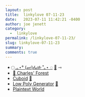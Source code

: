 ```yaml
---
layout: post
title:  linkylove 07-11-23
date:   2023-07-11 11:42:21 -0400
author: joe jenett
category:
  -  linkylove
permalink: /linkylove-07-11-23/
slug: linkylove-07-11-23
summary: 
comments: true
---
```

<ul class="linkylove">
	<li><a title="(we)bsite" href="https://we-b.site/"> &nbsp;҉ .｡⋆° (𝓌𝑒)𝒷𝓈𝒾𝓉𝑒 ˚｡⋆ ◌</a> <a href="https://pinboard.in/u:cogdog">📌</a> <span title="led to site shown below">⇾</span></li>
	<li><a title="Charles Chamberlain" href="https://forest.inclouds.space/">🌲 Charles' Forest</a></li>
	<li><a title="Thomas Friday | Cuboid" href="https://www.thomasfriday.com/cuboid/">Cuboid</a> <a href="https://pinboard.in/u:tdjones">📌</a></li>
	<li><a title="Low Poly Generator" href="https://cojdev.github.io/lowpoly/">Low Poly Generator</a> <a href="https://pinboard.in/u:aluciu">📌</a></li>
	<li><a title="Plaintext World" href="https://plaintextworld.com/">Plaintext World</a></li>
</ul>
<a href="https://brid.gy/publish/mastodon"></a>